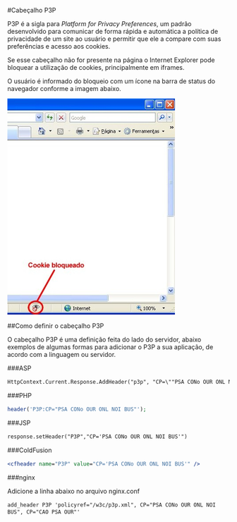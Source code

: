 #Cabeçalho P3P

P3P é a sigla para *Platform for Privacy Preferences*, um padrão desenvolvido para comunicar de forma rápida e automática a política de privacidade de um site ao usuário e permitir que ele a compare com suas preferências e acesso aos cookies.

Se esse cabeçalho não for presente na página o Internet Explorer pode bloquear a utilização de cookies, principalmente em iframes.

O usuário é informado do bloqueio com um ícone na barra de status do navegador conforme a imagem abaixo.

<img src="../images/p3p_cookie_bloqueado.jpg" alt="P3P ícone de cookies bloqueados"/>

##Como definir o cabeçalho P3P

O cabeçalho P3P é uma definição feita do lado do servidor, abaixo exemplos de algumas formas para adicionar o P3P a sua aplicação, de acordo com a linguagem ou servidor.

###ASP

``` ASP
HttpContext.Current.Response.AddHeader("p3p", "CP=\""PSA CONo OUR ONL NOI BUS\""")
``` 

###PHP

``` PHP
header('P3P:CP="PSA CONo OUR ONL NOI BUS"');
``` 

###JSP

``` JSP
response.setHeader("P3P","CP='PSA CONo OUR ONL NOI BUS'")
``` 

###ColdFusion

``` ColdFusion
<cfheader name="P3P" value="CP='PSA CONo OUR ONL NOI BUS'" />
```

###nginx

Adicione a linha abaixo no arquivo nginx.conf

```
add_header P3P 'policyref="/w3c/p3p.xml", CP="PSA CONo OUR ONL NOI BUS", CP="CAO PSA OUR"'
```
